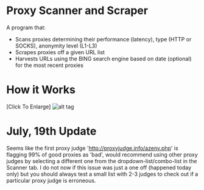 # Proxy Scanner and Scraper

A program that:
 - Scans proxies determining their performance (latency), type (HTTP or SOCKS), anonymity level (L1-L3)
 - Scrapes proxies off a given URL list
 - Harvests URLs using the BING search engine based on date (optional) for the most recent proxies 


# How it Works
[Click To Enlarge]
![alt tag](https://raw.githubusercontent.com/jpxue/Proxy_Toolkit_Scan-Scrape/master/how_it_works.png)

# July, 19th Update
Seems like the first proxy judge 'http://proxyjudge.info/azenv.php' is flagging 99% of good proxies as 'bad', would recommend using other proxy judges by selecting a different one from the dropdown-list/combo-list in the Scanner tab. I do not now if this issue was just a one off (happened today only) but you should always test a small list with 2-3 judges to check out if a particular proxy judge is erroneous.
